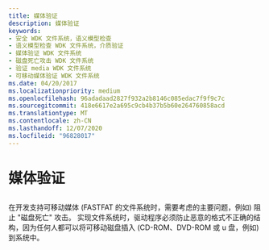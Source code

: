 ```yaml
---
title: 媒体验证
description: 媒体验证
keywords:
- 安全 WDK 文件系统，语义模型检查
- 语义模型检查 WDK 文件系统，介质验证
- 媒体验证 WDK 文件系统
- 磁盘死亡攻击 WDK 文件系统
- 验证 media WDK 文件系统
- 可移动媒体验证 WDK 文件系统
ms.date: 04/20/2017
ms.localizationpriority: medium
ms.openlocfilehash: 96adadaad2827f932a2b8146c085edac7f9f9c7c
ms.sourcegitcommit: 418e6617e2a695c9cb4b37b5b60e264760858acd
ms.translationtype: MT
ms.contentlocale: zh-CN
ms.lasthandoff: 12/07/2020
ms.locfileid: "96828017"
---
```

# <a name="media-validation"></a>媒体验证


## <span id="ddk_media_validation_if"></span><span id="DDK_MEDIA_VALIDATION_IF"></span>


在开发支持可移动媒体 (FASTFAT 的文件系统时，需要考虑的主要问题，例如) 阻止 "磁盘死亡" 攻击。 实现文件系统时，驱动程序必须防止恶意的格式不正确的结构，因为任何人都可以将可移动磁盘插入 (CD-ROM、DVD-ROM 或 u 盘，例如) 到系统中。

 

 




